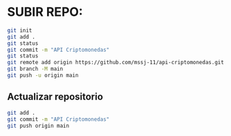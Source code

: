 #	SUBIR REPO:

```sh
git init
git add .
git status
git commit -m "API Criptomonedas"
git status
git remote add origin https://github.com/mssj-11/api-criptomonedas.git
git branch -M main
git push -u origin main
```

##	Actualizar repositorio
```sh
git add .
git commit -m "API Criptomonedas"
git push origin main
```
